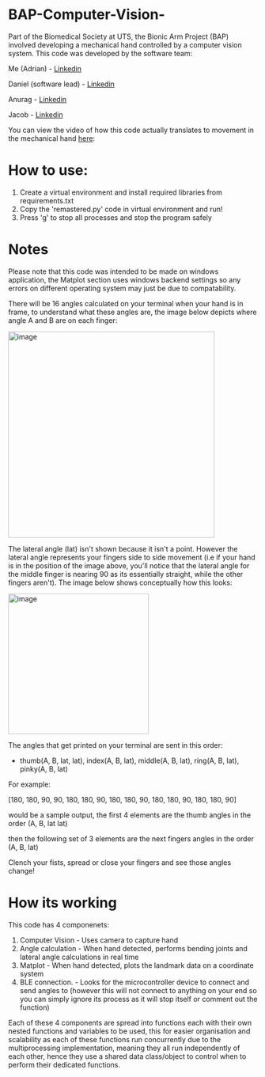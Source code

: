 # BAP-Computer-Vision-
Part of the Biomedical Society at UTS, the Bionic Arm Project (BAP) involved developing a mechanical hand controlled by a computer vision system. This code was developed by the software team: 

Me (Adrian) - [Linkedin](https://www.linkedin.com/in/adrian-kumar-a70b0b259) 

Daniel (software lead) - [Linkedin](https://www.linkedin.com/in/daniel-chahine-50a2ab264?lipi=urn%3Ali%3Apage%3Ad_flagship3_profile_view_base_contact_details%3BtRjad9KdTLyZIWjYuTQ8IA%3D%3D)

Anurag - [Linkedin](https://www.linkedin.com/in/anurag-majumder-481029232?lipi=urn%3Ali%3Apage%3Ad_flagship3_profile_view_base_contact_details%3BT4lBAii%2FR%2F2kfUeYqo3G1w%3D%3D)

Jacob - [Linkedin](https://www.linkedin.com/in/jacob-bayne-02835a277?lipi=urn%3Ali%3Apage%3Ad_flagship3_profile_view_base_contact_details%3B3ThAKzUJR7S5ulri5DFnEw%3D%3D)

You can view the video of how this code actually translates to movement in the mechanical hand [here](https://drive.google.com/drive/folders/1-24nlewgdvUrevBZ6LZN-M61UWab__Bv?usp=sharing):


# How to use:
1. Create a virtual environment and install required libraries from requirements.txt
2. Copy the 'remastered.py' code in virtual environment and run!
3. Press 'g' to stop all processes and stop the program safely

# Notes
Please note that this code was intended to be made on windows application, the Matplot section uses windows backend settings so any errors on different operating system may just be due to compatability.

There will be 16 angles calculated on your terminal when your hand is in frame, to understand what these angles are, the image below depicts where angle A and B are on each finger:

<img width="417" alt="image" src="https://github.com/user-attachments/assets/103124ef-a7b6-406e-9a20-6a456b5d5e8c">

The lateral angle (lat) isn't shown because it isn't a point. However the lateral angle represents your fingers side to side movement (i.e if your hand is in the position of the image above, you'll notice that the lateral angle for the middle finger is nearing 90 as its essentially straight, while the other fingers aren't). The image below shows conceptually how this looks:

<img width="284" alt="image" src="https://github.com/user-attachments/assets/be99b991-b366-4df7-97d4-00e1a2364627">

The angles that get printed on your terminal are sent in this order:
- thumb(A, B, lat, lat), index(A, B, lat), middle(A, B, lat), ring(A, B, lat), pinky(A, B, lat)


For example:

[180, 180, 90, 90, 180, 180, 90, 180, 180, 90, 180, 180, 90, 180, 180, 90] 

would be a sample output, the first 4 elements are the thumb angles in the order (A, B, lat lat)

then the following set of 3 elements are the next fingers angles in the order (A, B, lat)

Clench your fists, spread or close your fingers and see those angles change!

# How its working
This code has 4 componenets: 
1. Computer Vision - Uses camera to capture hand
2. Angle calculation - When hand detected, performs bending joints and lateral angle calculations in real time
3. Matplot - When hand detected, plots the landmark data on a coordinate system
4. BLE connection. - Looks for the microcontroller device to connect and send angles to (however this will not connect to anything on your end so you can simply ignore its process as it will stop itself or comment out the function)

Each of these 4 components are spread into functions each with their own nested functions and variables to be used, this for easier organisation and scalability as each of these functions run concurrently due to the multiprocessing implementation, meaning they all run independently of each other, hence they use a shared data class/object to control when to perform their dedicated functions.

